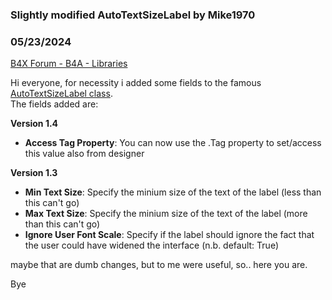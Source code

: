 ### Slightly modified AutoTextSizeLabel by Mike1970
### 05/23/2024
[B4X Forum - B4A - Libraries](https://www.b4x.com/android/forum/threads/138544/)

Hi everyone, for necessity i added some fields to the famous [AutoTextSizeLabel class](https://www.b4x.com/android/forum/threads/b4x-xui-autotextsizelabel.100187/).  
The fields added are:  
  
**Version 1.4**  

- **Access Tag Property**: You can now use the .Tag property to set/access this value also from designer

**Version 1.3**  

- **Min Text Size**: Specify the minium size of the text of the label (less than this can't go)
- **Max Text Size**: Specify the minium size of the text of the label (more than this can't go)
- **Ignore User Font Scale**: Specify if the label should ignore the fact that the user could have widened the interface (n.b. default: True)

  
maybe that are dumb changes, but to me were useful, so.. here you are.  
  
Bye